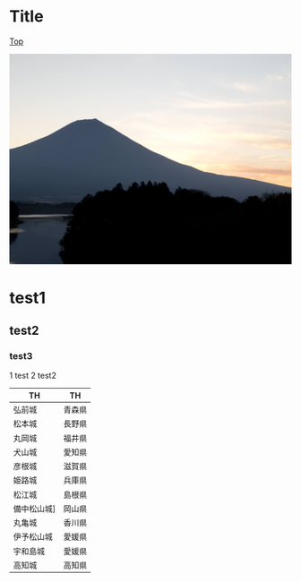 
# Title

[Top](../index.md)


![エビフライトライアングル](test.jpg "サンプル")

# test1
## test2
### test3
1 test
2 test2

 |   TH   |   TH   | 
 |  ----  |  ----  | 
 | 弘前城 | 青森県 | 
 | 松本城 | 長野県 | 
 | 丸岡城 | 福井県 | 
 | 犬山城 | 愛知県 | 
 | 彦根城 | 滋賀県 | 
 | 姫路城 | 兵庫県 | 
 | 松江城 | 島根県 | 
 | 備中松山城] | 岡山県 | 
 | 丸亀城 | 香川県 | 
 | 伊予松山城 | 愛媛県 | 
 | 宇和島城 | 愛媛県 | 
 | 高知城 | 高知県 | 